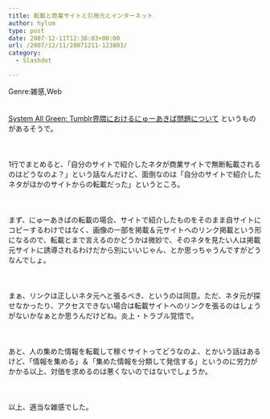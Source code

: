 ```yaml
---
title: 転載と商業サイトと引用元とインターネット
author: hylom
type: post
date: 2007-12-11T12:38:03+00:00
url: /2007/12/11/20071211-123803/
category:
  - Slashdot

---
```

Genre:雑感&#44;Web  
</br>   
  [System All Green: Tumblr界隈におけるにゅーあきば問題について][1] というものがあるそうで。</br>  
</br>   
1行でまとめると、「自分のサイトで紹介したネタが商業サイトで無断転載されるのはどうなのよ？」という話なんだけど、面倒なのは「自分のサイトで紹介したネタがほかのサイトからの転載だった」というところ。</br>  
</br>   
まず、にゅーあきばの転載の場合、サイトで紹介したものをそのまま自サイトにコピーするわけではなく、画像の一部を掲載＆元サイトへのリンク掲載という形になるので、転載とまで言えるのかどうかは微妙で、そのネタを見たい人は掲載元サイトに誘導されるわけだから別にいいじゃん、とか思っちゃうんですがどうなんでしょ。</br>  
</br>   
まぁ、リンクは正しいネタ元へと張るべき、というのは同意。ただ、ネタ元が探せなかったり、アクセスできない場合は転載サイトへのリンクを張るのはしょうがないかなぁとか思うんだけどね。炎上・トラブル覚悟で。</br>  
</br>   
あと、人の集めた情報を転載して稼ぐサイトってどうなのよ、とかいう話はあるけど、「情報を集める」＆「集めた情報を分類して発信する」というのに労力がかかる以上、対価を求めるのは悪くないのではないでしょうか。</br>  
</br>   
以上、適当な雑感でした。</br>  
</br>  
</br>

 [1]: http://itlabo.seesaa.net/article/71229015.html
